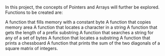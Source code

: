 In this project, the concepts of Pointers and Arrays will further be explored.
Functions to be created are:

A function that fills memory with a constant byte
A function that copies memory area
A function that locates a character in a string
A function that gets the length of a prefix substring
A function that searches a string for any of a set of bytes
A function that locates a substring
A function that prints a chessboard
A function that prints the sum of the two diagonals of a square matrix of integers.

